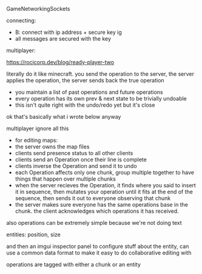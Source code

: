 GameNetworkingSockets

connecting:
- B: connect with ip address + secure key ig
- all messages are secured with the key

multiplayer:

https://rocicorp.dev/blog/ready-player-two

literally do it like minecraft. you send the operation to the server, the server applies the operation, the server sends back the true operation

- you maintain a list of past operations and future operations
- every operation has its own prev & next state to be trivially undoable
- this isn't quite right with the undo/redo yet but it's close

ok that's basically what i wrote below anyway

multiplayer ignore all this

- for editing maps:
- the server owns the map files
- clients send presence status to all other clients
- clients send an Operation once their line is complete
- clients inverse the Operation and send it to undo
- each Operation affects only one chunk, group multiple together to
  have things that happen over multiple chunks
- when the server recieves the Operation, it finds where you said to
  insert it in sequence, then mutates your operation until it fits at the
  end of the sequence, then sends it out to everyone observing that
  chunk
- the server makes sure everyone has the same operations base in
  the chunk. the client acknowledges which operations it has received.

also operations can be extremely simple because we're not doing text

entities: position, size

and then an imgui inspector panel to configure stuff about the entity,
can use a common data format to make it easy to do collaborative
editing with

operations are tagged with either a chunk or an entity